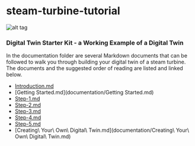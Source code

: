 # steam-turbine-tutorial
![alt tag](https://cdn2.geready.com/digital/sites/default/files/D_Power_Gen_industrial_impact.jpg)

### Digital Twin Starter Kit - a Working Example of a Digital Twin
In the documentation folder are several Markdown documents that can be followed to walk you through building your digital twin
of a steam turbine.  The documents and the suggested order of reading are listed and linked below.

- [Introduction.md](documentation/Introduction.md)
- [Getting Started.md](documentation/Getting Started.md)
- [Step-1.md](documentation/Step-1.md)
- [Step-2.md](documentation/Step-2.md)
- [Step-3.md](documentation/Step-3.md)
- [Step-4.md](documentation/Step-4.md)
- [Step-5.md](documentation/Step-5.md)
- [Creating\ Your\ Own\ Digital\ Twin.md](documentation/Creating\ Your\ Own\ Digital\ Twin.md)
